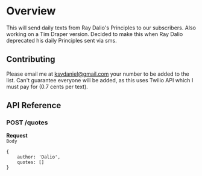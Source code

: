 # Overview

This will send daily texts from Ray Dalio's Principles to our subscribers. Also working on a Tim Draper version.
Decided to make this when Ray Dalio deprecated his daily Principles sent via sms.

## Contributing

Please email me at ksydaniel@gmail.com your number to be added to the list. Can't guarantee everyone will be added, as this uses Twilio API which I must pay for (0.7 cents per text). 

## API Reference

### POST /quotes

**Request**  
`Body`
```
{
    author: 'Dalio',
    quotes: []
}
```